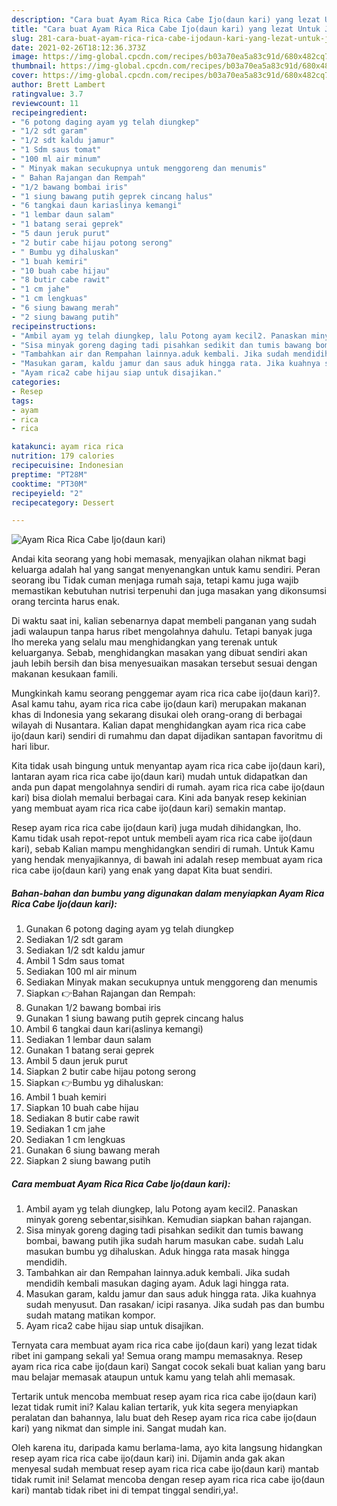 ```yaml
---
description: "Cara buat Ayam Rica Rica Cabe Ijo(daun kari) yang lezat Untuk Jualan"
title: "Cara buat Ayam Rica Rica Cabe Ijo(daun kari) yang lezat Untuk Jualan"
slug: 281-cara-buat-ayam-rica-rica-cabe-ijodaun-kari-yang-lezat-untuk-jualan
date: 2021-02-26T18:12:36.373Z
image: https://img-global.cpcdn.com/recipes/b03a70ea5a83c91d/680x482cq70/ayam-rica-rica-cabe-ijodaun-kari-foto-resep-utama.jpg
thumbnail: https://img-global.cpcdn.com/recipes/b03a70ea5a83c91d/680x482cq70/ayam-rica-rica-cabe-ijodaun-kari-foto-resep-utama.jpg
cover: https://img-global.cpcdn.com/recipes/b03a70ea5a83c91d/680x482cq70/ayam-rica-rica-cabe-ijodaun-kari-foto-resep-utama.jpg
author: Brett Lambert
ratingvalue: 3.7
reviewcount: 11
recipeingredient:
- "6 potong daging ayam yg telah diungkep"
- "1/2 sdt garam"
- "1/2 sdt kaldu jamur"
- "1 Sdm saus tomat"
- "100 ml air minum"
- " Minyak makan secukupnya untuk menggoreng dan menumis"
- " Bahan Rajangan dan Rempah"
- "1/2 bawang bombai iris"
- "1 siung bawang putih geprek cincang halus"
- "6 tangkai daun kariaslinya kemangi"
- "1 lembar daun salam"
- "1 batang serai geprek"
- "5 daun jeruk purut"
- "2 butir cabe hijau potong serong"
- " Bumbu yg dihaluskan"
- "1 buah kemiri"
- "10 buah cabe hijau"
- "8 butir cabe rawit"
- "1 cm jahe"
- "1 cm lengkuas"
- "6 siung bawang merah"
- "2 siung bawang putih"
recipeinstructions:
- "Ambil ayam yg telah diungkep, lalu Potong ayam kecil2. Panaskan minyak goreng sebentar,sisihkan. Kemudian siapkan bahan rajangan."
- "Sisa minyak goreng daging tadi pisahkan sedikit dan tumis bawang bombai, bawang putih jika sudah harum masukan cabe. sudah Lalu masukan bumbu yg dihaluskan. Aduk hingga rata masak hingga mendidih."
- "Tambahkan air dan Rempahan lainnya.aduk kembali. Jika sudah mendidih kembali masukan daging ayam. Aduk lagi hingga rata."
- "Masukan garam, kaldu jamur dan saus aduk hingga rata. Jika kuahnya sudah menyusut. Dan rasakan/ icipi rasanya. Jika sudah pas dan bumbu sudah matang matikan kompor."
- "Ayam rica2 cabe hijau siap untuk disajikan."
categories:
- Resep
tags:
- ayam
- rica
- rica

katakunci: ayam rica rica 
nutrition: 179 calories
recipecuisine: Indonesian
preptime: "PT28M"
cooktime: "PT30M"
recipeyield: "2"
recipecategory: Dessert

---
```



![Ayam Rica Rica Cabe Ijo(daun kari)](https://img-global.cpcdn.com/recipes/b03a70ea5a83c91d/680x482cq70/ayam-rica-rica-cabe-ijodaun-kari-foto-resep-utama.jpg)

Andai kita seorang yang hobi memasak, menyajikan olahan nikmat bagi keluarga adalah hal yang sangat menyenangkan untuk kamu sendiri. Peran seorang ibu Tidak cuman menjaga rumah saja, tetapi kamu juga wajib memastikan kebutuhan nutrisi terpenuhi dan juga masakan yang dikonsumsi orang tercinta harus enak.

Di waktu  saat ini, kalian sebenarnya dapat membeli panganan yang sudah jadi walaupun tanpa harus ribet mengolahnya dahulu. Tetapi banyak juga lho mereka yang selalu mau menghidangkan yang terenak untuk keluarganya. Sebab, menghidangkan masakan yang dibuat sendiri akan jauh lebih bersih dan bisa menyesuaikan masakan tersebut sesuai dengan makanan kesukaan famili. 



Mungkinkah kamu seorang penggemar ayam rica rica cabe ijo(daun kari)?. Asal kamu tahu, ayam rica rica cabe ijo(daun kari) merupakan makanan khas di Indonesia yang sekarang disukai oleh orang-orang di berbagai wilayah di Nusantara. Kalian dapat menghidangkan ayam rica rica cabe ijo(daun kari) sendiri di rumahmu dan dapat dijadikan santapan favoritmu di hari libur.

Kita tidak usah bingung untuk menyantap ayam rica rica cabe ijo(daun kari), lantaran ayam rica rica cabe ijo(daun kari) mudah untuk didapatkan dan anda pun dapat mengolahnya sendiri di rumah. ayam rica rica cabe ijo(daun kari) bisa diolah memalui berbagai cara. Kini ada banyak resep kekinian yang membuat ayam rica rica cabe ijo(daun kari) semakin mantap.

Resep ayam rica rica cabe ijo(daun kari) juga mudah dihidangkan, lho. Kamu tidak usah repot-repot untuk membeli ayam rica rica cabe ijo(daun kari), sebab Kalian mampu menghidangkan sendiri di rumah. Untuk Kamu yang hendak menyajikannya, di bawah ini adalah resep membuat ayam rica rica cabe ijo(daun kari) yang enak yang dapat Kita buat sendiri.

<!--inarticleads1-->

##### Bahan-bahan dan bumbu yang digunakan dalam menyiapkan Ayam Rica Rica Cabe Ijo(daun kari):

1. Gunakan 6 potong daging ayam yg telah diungkep
1. Sediakan 1/2 sdt garam
1. Sediakan 1/2 sdt kaldu jamur
1. Ambil 1 Sdm saus tomat
1. Sediakan 100 ml air minum
1. Sediakan  Minyak makan secukupnya untuk menggoreng dan menumis
1. Siapkan  👉Bahan Rajangan dan Rempah:
1. Gunakan 1/2 bawang bombai iris
1. Gunakan 1 siung bawang putih geprek cincang halus
1. Ambil 6 tangkai daun kari(aslinya kemangi)
1. Sediakan 1 lembar daun salam
1. Gunakan 1 batang serai geprek
1. Ambil 5 daun jeruk purut
1. Siapkan 2 butir cabe hijau potong serong
1. Siapkan  👉Bumbu yg dihaluskan:
1. Ambil 1 buah kemiri
1. Siapkan 10 buah cabe hijau
1. Sediakan 8 butir cabe rawit
1. Sediakan 1 cm jahe
1. Sediakan 1 cm lengkuas
1. Gunakan 6 siung bawang merah
1. Siapkan 2 siung bawang putih




<!--inarticleads2-->

##### Cara membuat Ayam Rica Rica Cabe Ijo(daun kari):

1. Ambil ayam yg telah diungkep, lalu Potong ayam kecil2. Panaskan minyak goreng sebentar,sisihkan. Kemudian siapkan bahan rajangan.
1. Sisa minyak goreng daging tadi pisahkan sedikit dan tumis bawang bombai, bawang putih jika sudah harum masukan cabe. sudah Lalu masukan bumbu yg dihaluskan. Aduk hingga rata masak hingga mendidih.
1. Tambahkan air dan Rempahan lainnya.aduk kembali. Jika sudah mendidih kembali masukan daging ayam. Aduk lagi hingga rata.
1. Masukan garam, kaldu jamur dan saus aduk hingga rata. Jika kuahnya sudah menyusut. Dan rasakan/ icipi rasanya. Jika sudah pas dan bumbu sudah matang matikan kompor.
1. Ayam rica2 cabe hijau siap untuk disajikan.




Ternyata cara membuat ayam rica rica cabe ijo(daun kari) yang lezat tidak ribet ini gampang sekali ya! Semua orang mampu memasaknya. Resep ayam rica rica cabe ijo(daun kari) Sangat cocok sekali buat kalian yang baru mau belajar memasak ataupun untuk kamu yang telah ahli memasak.

Tertarik untuk mencoba membuat resep ayam rica rica cabe ijo(daun kari) lezat tidak rumit ini? Kalau kalian tertarik, yuk kita segera menyiapkan peralatan dan bahannya, lalu buat deh Resep ayam rica rica cabe ijo(daun kari) yang nikmat dan simple ini. Sangat mudah kan. 

Oleh karena itu, daripada kamu berlama-lama, ayo kita langsung hidangkan resep ayam rica rica cabe ijo(daun kari) ini. Dijamin anda gak akan menyesal sudah membuat resep ayam rica rica cabe ijo(daun kari) mantab tidak rumit ini! Selamat mencoba dengan resep ayam rica rica cabe ijo(daun kari) mantab tidak ribet ini di tempat tinggal sendiri,ya!.

